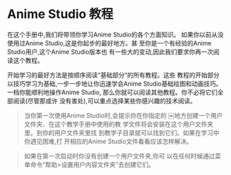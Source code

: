 # Anime Studio 教程

在这个手册中,我们将带领你学习Anime Studio的各个方面知识。 如果你以前从没使用过Anime Studio,这是你起步的最好地方。甚 至你是一个有经验的Anime Studio用户,这个Anime Studio版本也 有一些大的变动,因此我们要求你再一次阅读这个教程。

开始学习的最好方法是按顺序阅读“基础部分”的所有教程。这些 教程的开始部分以技巧学习为基础,一步一步地让你迅速学会Anime Studio基础绘图和动画技巧。一档你能顺利地操作Anime Studio, 那么你就可以阅读其他教程。你不必将它们全部阅读(尽管那或许 没有害处),可以重点选择某些你感兴趣的技术阅读。

> 当你第一次使用Anime Studio时,会提示你在你指定的
￼地方创建一个用户文件夹、在这个教学手册中使用的教 学文件将会安装在这个用户文件夹里。到你的用户文件夹里找 到教学子目录就可以找到它们。如果在学习中你遇见困难,打 开相应的Anime Studio文件看看应该怎样解决。

> 如果在第一次启动时你没有创建一个用户文件夹,你可
以在任何时候通过菜单命令“帮助>设置用户内容文件夹”去创建它们。



